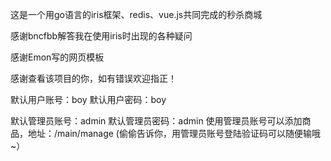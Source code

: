 这是一个用go语言的iris框架、redis、vue.js共同完成的秒杀商城

感谢bncfbb解答我在使用iris时出现的各种疑问

感谢Emon写的网页模板

感谢查看该项目的你，如有错误欢迎指正！

默认用户账号：boy
默认用户密码：boy

默认管理员账号：admin
默认管理员密码：admin
使用管理员账号可以添加商品，地址：/main/manage
(偷偷告诉你，用管理员账号登陆验证码可以随便输哦~）
